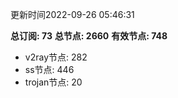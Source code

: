 更新时间2022-09-26 05:46:31

**总订阅: 73**
**总节点: 2660**
**有效节点: 748**
- v2ray节点: 282
- ss节点: 446
- trojan节点: 20
